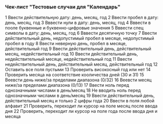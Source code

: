 ### Чек-лист "Тестовые случаи для "Календарь"
 1 Ввести действительную дату: день, месяц, год
 2 Ввести пробел в дату: день, месяц, год
 3 Вввести нули в дату: день, месяц, год
4 Вввести в пооле буквенные и буквенно-цифровые значения
5 Вввести спец символы в дату: день, месяц, год
6 Вввести десятичную точку
7 Ввести действительный день, недопустимый пробел в месяце, недопустимый пробел в году
8 Ввести неверную день, пробел в месяце, действительный год
9 Ввести действительный день, действительный месяц, недействительный год
10 Ввести действительный день, недействительный месяце, недействительный год
11 Ввести недействительный день, действительный месяц, действительный год
12 Оставить все поля пустыми
13 Проверить високосный год или нет
14 Проверить месяца на соответствие кооличества дней (30 и 31)
15 Веевсти день ниже/за пределами диапазона (0/32)
16 Веевсти месяц ниже/за пределами диапазона (0/13)
17 Ввести ноль перед однозначными числами в день/месяц
18 Не вводить ноль перед однозначными числами в день/месяц
19 Ввести действительный день, действительный месяц и только 2 цифры года
20 Ввести в поля любой алфавит
21 Проверить, переходит ли курсор на поле месяц после ввода дня
22 Проверить, переходит ли курсор на поле года после ввода дня и месяца
